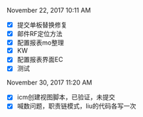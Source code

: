 November 22, 2017 10:11 AM
- [x] 提交单板替换修复
- [x] 邮件RF定位方法
- [x] 配置报表mo整理
- [x] KW
- [x] 配置报表界面EC
- [x] 测试

November 30, 2017 11:20 AM
- [x] icm创建视图脚本，已验证，未提交
- [x] 喊数问题，职责链模式，liu的代码各写一次